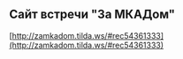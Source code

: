 ## Cайт встречи "За МКАДом"
[http://zamkadom.tilda.ws/#rec54361333](http://zamkadom.tilda.ws/#rec54361333)
